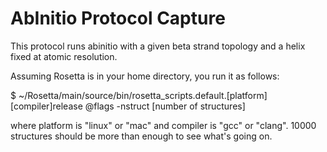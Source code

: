 AbInitio Protocol Capture
=========================

This protocol runs abinitio with a given beta strand topology and a helix fixed 
at atomic resolution.

Assuming Rosetta is in your home directory, you run it as follows:

$ ~/Rosetta/main/source/bin/rosetta_scripts.default.[platform][compiler]release @flags -nstruct [number of structures]

where platform is "linux" or "mac" and compiler is "gcc" or "clang". 10000 
structures should be more than enough to see what's going on.
